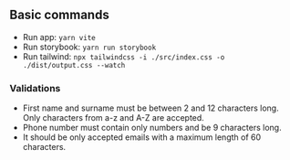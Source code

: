 
## Basic commands
- Run app: <code>yarn vite</code>
- Run storybook: <code>yarn run storybook</code>
- Run tailwind: <code>npx tailwindcss -i ./src/index.css -o ./dist/output.css --watch</code>

### Validations
- First name and surname must be between 2 and 12 characters long. Only characters from a-z and A-Z are accepted.
- Phone number must contain only numbers and be 9 characters long.
- It should be only accepted emails with a maximum length of 60 characters.

